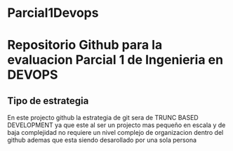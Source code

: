 # Parcial1Devops
<h1>Repositorio Github para la evaluacion Parcial 1 de Ingenieria en DEVOPS</h1>

<h2>Tipo de estrategia</h2>
<p1>En este projecto github la estrategia de git sera de TRUNC BASED DEVELOPMENT ya que este al ser un projecto mas pequeño en escala y de baja complejidad no requiere un nivel complejo de organizacion dentro del github ademas que esta siendo desarollado por una sola persona</p1>

